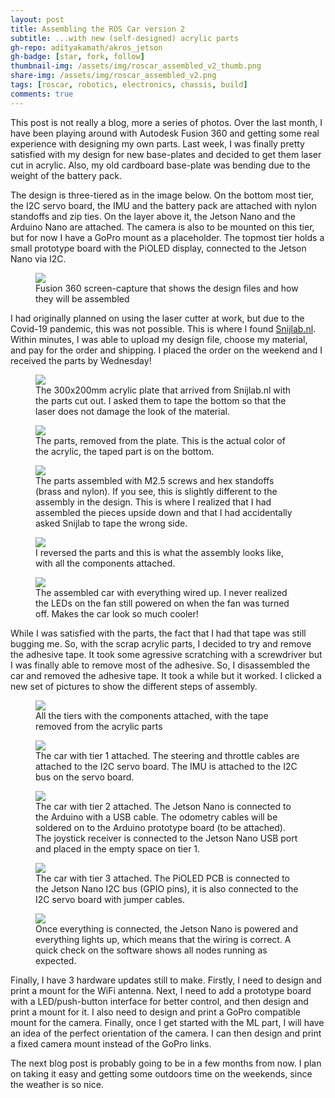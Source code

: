 ```yaml
---
layout: post
title: Assembling the ROS Car version 2
subtitle: ...with new (self-designed) acrylic parts
gh-repo: adityakamath/akros_jetson
gh-badge: [star, fork, follow]
thumbnail-img: /assets/img/roscar_assembled_v2_thumb.png
share-img: /assets/img/roscar_assembled_v2.png
tags: [roscar, robotics, electronics, chassis, build]
comments: true
---
```


This post is not really a blog, more a series of photos. Over the last month, I have been playing around with Autodesk Fusion 360 and getting some real experience with designing my own parts. Last week, I was finally pretty satisfied with my design for new base-plates and decided to get them laser cut in acrylic. Also, my old cardboard base-plate was bending due to the weight of the battery pack. 

The design is three-tiered as in the image below. On the bottom most tier, the I2C servo board, the IMU and the battery pack are attached with nylon standoffs and zip ties. On the layer above it, the Jetson Nano and the Arduino Nano are attached. The camera is also to be mounted on this tier, but for now I have a GoPro mount as a placeholder. The topmost tier holds a small prototype board with the PiOLED display, connected to the Jetson Nano via I2C. 

<figure class="aligncenter">
	<img src="https://adityakamath.github.com/assets/img/roscar_lasercut_design_v2.png" />
	<figcaption>Fusion 360 screen-capture that shows the design files and how they will be assembled</figcaption>
</figure>
	
I had originally planned on using the laser cutter at work, but due to the Covid-19 pandemic, this was not possible. This is where I found [Snijlab.nl](https://www.snijlab.nl). Within minutes, I was able to upload my design file, choose my material, and pay for the order and shipping. I placed the order on the weekend and I received the parts by Wednesday! 

<figure class="aligncenter">
	<img src="https://adityakamath.github.com/assets/img/roscar_lasercut_plate.png" />
	<figcaption>The 300x200mm acrylic plate that arrived from Snijlab.nl with the parts cut out. I asked them to tape the bottom so that the laser does not damage the look of the material.</figcaption>
</figure>
	
<figure class="aligncenter">
	<img src="https://adityakamath.github.com/assets/img/roscar_lasercut_parts.png" />
	<figcaption>The parts, removed from the plate. This is the actual color of the acrylic, the taped part is on the bottom.</figcaption>
</figure>
	
<figure class="aligncenter">
	<img src="https://adityakamath.github.com/assets/img/roscar_lasercut_assembly_wrong.png" />
	<figcaption>The parts assembled with M2.5 screws and hex standoffs (brass and nylon). If you see, this is slightly different to the assembly in the design. This is where I realized that I had assembled the pieces upside down and that I had accidentally asked Snijlab to tape the wrong side.</figcaption>
</figure>
	
<figure class="aligncenter">
	<img src="https://adityakamath.github.com/assets/img/roscar_lasercut_assembly_withparts_tape.png" />
	<figcaption>I reversed the parts and this is what the assembly looks like, with all the components attached.</figcaption>
</figure>
	
<figure class="aligncenter">
	<img src="https://adityakamath.github.com/assets/img/roscar_assembled_tape.png" />
	<figcaption>The assembled car with everything wired up. I never realized the LEDs on the fan still powered on when the fan was turned off. Makes the car look so much cooler!</figcaption>
</figure>
	
While I was satisfied with the parts, the fact that I had that tape was still bugging me. So, with the scrap acrylic parts, I decided to try and remove the adhesive tape. It took some agressive scratching with a screwdriver but I was finally able to remove most of the adhesive. So, I disassembled the car and removed the adhesive tape. It took a while but it worked. I clicked a new set of pictures to show the different steps of assembly. 

<figure class="aligncenter">
	<img src="https://adityakamath.github.com/assets/img/roscar_subassemblies_notape.png" />
	<figcaption>All the tiers with the components attached, with the tape removed from the acrylic parts</figcaption>
</figure>
	
<figure class="aligncenter">
	<img src="https://adityakamath.github.com/assets/img/roscar_tier1_attached.png" />
	<figcaption>The car with tier 1 attached. The steering and throttle cables are attached to the I2C servo board. The IMU is attached to the I2C bus on the servo board.</figcaption>
</figure>

<figure class="aligncenter">
	<img src="https://adityakamath.github.com/assets/img/roscar_tier2_attached.png" />
	<figcaption>The car with tier 2 attached. The Jetson Nano is connected to the Arduino with a USB cable. The odometry cables will be soldered on to the Arduino prototype board (to be attached). The joystick receiver is connected to the Jetson Nano USB port and placed in the empty space on tier 1.</figcaption>
</figure>

<figure class="aligncenter">
	<img src="https://adityakamath.github.com/assets/img/roscar_tier3_attached.png" />
	<figcaption>The car with tier 3 attached. The PiOLED PCB is connected to the Jetson Nano I2C bus (GPIO pins), it is also connected to the I2C servo board with jumper cables. </figcaption>
</figure>

<figure class="aligncenter">
	<img src="https://adityakamath.github.com/assets/img/roscar_assembled_v2.png" />
	<figcaption>Once everything is connected, the Jetson Nano is powered and everything lights up, which means that the wiring is correct. A quick check on the software shows all nodes running as expected.</figcaption>
</figure>
	
Finally, I have 3 hardware updates still to make. Firstly, I need to design and print a mount for the WiFi antenna. Next, I need to add a prototype board with a LED/push-button interface for better control, and then design and print a mount for it. I also need to design and print a GoPro compatible mount for the camera. Finally, once I get started with the ML part, I will have an idea of the perfect orientation of the camera. I can then design and print a fixed camera mount instead of the GoPro links. 

The next blog post is probably going to be in a few months from now. I plan on taking it easy and getting some outdoors time on the weekends, since the weather is so nice. 

